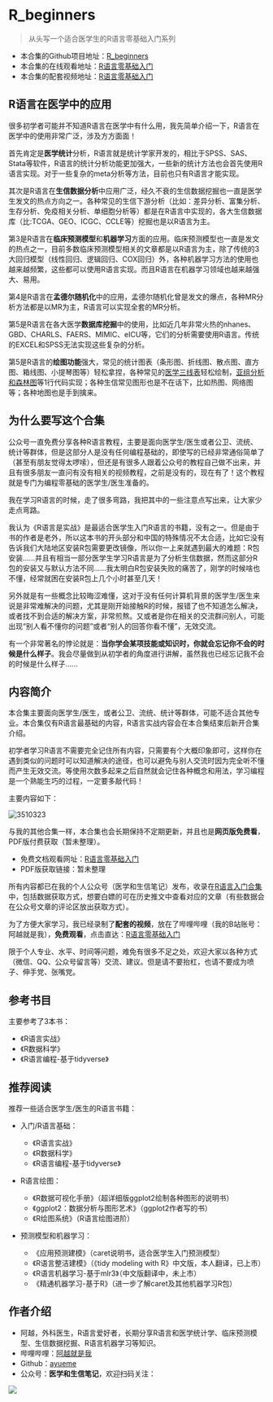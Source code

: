 # R_beginners

> 从头写一个适合医学生的R语言零基础入门系列



- 本合集的Github项目地址：[R_beginners](https://github.com/ayueme/R_beginners)
- 本合集的在线观看地址：[R语言零基础入门](https://ayueme.github.io/R_beginners/)
- 本合集的配套视频地址：[R语言零基础入门](https://space.bilibili.com/42460432/channel/collectiondetail?sid=3740949)

## R语言在医学中的应用

很多初学者可能并不知道R语言在医学中有什么用，我先简单介绍一下，R语言在医学中的使用非常广泛，涉及方方面面！

首先肯定是**医学统计**分析，R语言就是统计学家开发的，相比于SPSS、SAS、Stata等软件，R语言的统计分析功能更加强大，一些新的统计方法也会首先使用R语言实现。对于一些复杂的meta分析等方法，目前也只有R语言才能实现。

其次是R语言在**生信数据分析**中应用广泛，经久不衰的生信数据挖掘也一直是医学生发文的热点方向之一。各种常见的生信下游分析（比如：差异分析、富集分析、生存分析、免疫相关分析、单细胞分析等）都是在R语言中实现的，各大生信数据库（比:TCGA、GEO、ICGC、CCLE等）挖掘也是以R语言为主。

第3是R语言在**临床预测模型**和**机器学习**方面的应用。临床预测模型也一直是发文的热点之一，目前多数临床预测模型相关的文章都是以R语言为主，除了传统的3大回归模型（线性回归、逻辑回归、COX回归）外，各种机器学习方法的使用也越来越频繁，这些都可以使用R语言实现。而且R语言在机器学习领域也越来越强大、易用。

第4是R语言在**孟德尔随机化**中的应用，孟德尔随机化曾是发文的爆点，各种MR分析方法都是以MR为主，R语言可以实现全套的MR分析。

第5是R语言在各大医学**数据库挖掘**中的使用，比如近几年非常火热的nhanes、GBD、CHARLS、FAERS、MIMIC、eICU等，它们的分析需要使用R语言。传统的EXCEL和SPSS无法实现这些复杂的分析。

第5是R语言的**绘图功能**强大，常见的统计图表（条形图、折线图、散点图、直方图、箱线图、小提琴图等）轻松拿捏，各种常见的[医学三线表](https://mp.weixin.qq.com/mp/appmsgalbum?__biz=MzUzOTQzNzU0NA==&action=getalbum&album_id=2393745104206348290&scene=126&sessionid=943945901#wechat_redirect)轻松绘制，[亚组分析和森林图](https://mp.weixin.qq.com/mp/appmsgalbum?__biz=MzUzOTQzNzU0NA==&action=getalbum&album_id=2339506973198565377&scene=126&sessionid=943945901#wechat_redirect)等1行代码实现；各种生信常见图形也是不在话下，比如热图、网络图等；各种地图也是手到擒来。

## 为什么要写这个合集

公众号一直免费分享各种R语言教程，主要是面向医学生/医生或者公卫、流统、统计等群体，但是这部分人是没有任何编程基础的，即使写的已经非常通俗简单了（甚至有朋友觉得太啰嗦），但还是有很多人跟着公众号的教程自己做不出来，并且有很多朋友一直问有没有相关的视频教程，之前是没有的，现在有了！这个教程就是专门为编程零基础的医学生/医生准备的。

我在学习R语言的时候，走了很多弯路，我把其中的一些注意点写出来，让大家少走点弯路。

我认为《R语言是实战》是最适合医学生入门R语言的书籍，没有之一。但是由于书的作者是老外，所以这本书的开头部分和中国的特殊情况不太合适，比如它没有告诉我们大陆地区安装R包需要更改镜像，所以你一上来就遇到最大的难题：R包安装......并且有相当一部分医学生学习R语言是为了分析生信数据，然而这部分R包的安装又与默认方法不同......我太明白R包安装失败的痛苦了，刚学的时候啥也不懂，经常就困在安装R包上几个小时甚至几天！

另外就是有一些概念比较晦涩难懂，这对于没有任何计算机背景的医学生/医生来说是非常难解决的问题，尤其是刚开始接触R的时候，报错了也不知道怎么解决，或者找不到合适的解决方案，非常煎熬。又或者是你在相关的交流群问别人，可能出现“别人看不懂你的问题”或者“别人的回答你看不懂”，无效交流。

有一个非常著名的悖论就是：**当你学会某项技能或知识时，你就会忘记你不会的时候是什么样子**。我会尽量做到从初学者的角度进行讲解，虽然我也已经忘记我不会的时候是什么样子......

## 内容简介

本合集主要面向医学生/医生，或者公卫、流统、统计等群体，可能不适合其他专业。本合集仅有R语言最基础的内容，R语言实战内容会在本合集结束后新开合集介绍。

初学者学习R语言不需要完全记住所有内容，只需要有个大概印象即可，这样你在遇到类似的问题时可以知道解决的途径，也可以避免与别人交流时因为完全听不懂而产生无效交流。等使用次数多起来之后自然就会记住各种概念和用法，学习编程是一个熟能生巧的过程，一定要多敲代码！

主要内容如下：

![3510323](https://aliyun-bucket0324.oss-cn-shanghai.aliyuncs.com/img/3510323.png)

与我的其他合集一样，本合集也会长期保持不定期更新，并且也是**网页版免费看**，PDF版付费获取（暂未整理）。

- 免费文档观看网址：[R语言零基础入门](https://ayueme.github.io/R_beginners/)
- PDF版获取链接：暂未整理

所有内容都已在我的个人公众号（医学和生信笔记）发布，收录在[R语言入门合集](https://mp.weixin.qq.com/mp/appmsgalbum?__biz=MzUzOTQzNzU0NA==&action=getalbum&album_id=3635563493526208514&scene=173&subscene=&sessionid=undefined&enterid=0&from_msgid=2247503407&from_itemidx=1&count=3&nolastread=1#wechat_redirect)中，包括数据获取方式，想要白嫖的可在历史推文中查看对应的文章（有些数据会在公众号文章的评论区放出获取方式）。

为了方便大家学习，我已经录制了**配套的视频**，放在了哔哩哔哩（我的B站账号：阿越就是我），**免费观看**，点击直达：[R语言零基础入门](https://space.bilibili.com/42460432/channel/collectiondetail?sid=3740949)

限于个人专业、水平、时间等问题，难免有很多不足之处，欢迎大家以各种方式（微信、QQ、公众号留言等）交流、建议。但是请不要抬杠，也请不要成为喷子、伸手党、张嘴党。

## 参考书目

主要参考了3本书：

- 《R语言实战》
- 《R数据科学》
- 《R语言编程-基于tidyverse》

## 推荐阅读

推荐一些适合医学生/医生的R语言书籍：

- 入门/R语言基础：
  - 《R语言实战》
  - 《R数据科学》
  - 《R语言编程-基于tidyverse》

- R语言绘图：
  - 《R数据可视化手册》（超详细版ggplot2绘制各种图形的说明书）
  - 《ggplot2：数据分析与图形艺术》（ggplot2作者写的书）
  - 《R绘图系统》（R语言绘图进阶）

- 预测模型和机器学习：
  - 《应用预测建模》（caret说明书，适合医学生入门预测模型）
  - 《R语言整洁建模》（《tidy modeling with R》中文版，本人翻译，已上市）
  - 《R语言机器学习-基于mlr3》（中文版翻译中，未上市）
  - 《精通机器学习-基于R》（进一步了解caret及其他机器学习R包）

## 作者介绍

-   阿越，外科医生，R语言爱好者，长期分享R语言和医学统计学、临床预测模型、生信数据挖掘、R语言机器学习等知识。
-   哔哩哔哩：[阿越就是我](https://space.bilibili.com/42460432)
-   Github：[ayueme](https://github.com/ayueme)
-   公众号：**医学和生信笔记**，欢迎扫码关注：

![](https://aliyun-bucket0324.oss-cn-shanghai.aliyuncs.com/img/46346465dfgdfgd.jpg)

